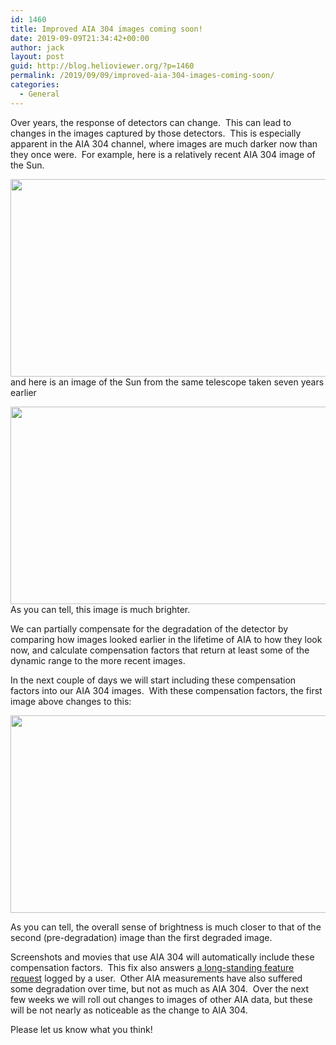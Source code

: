 ```yaml
---
id: 1460
title: Improved AIA 304 images coming soon!
date: 2019-09-09T21:34:42+00:00
author: jack
layout: post
guid: http://blog.helioviewer.org/?p=1460
permalink: /2019/09/09/improved-aia-304-images-coming-soon/
categories:
  - General
---
```

Over years, the response of detectors can change.&nbsp; This can lead to changes in the images captured by those detectors.&nbsp; This is especially apparent in the AIA 304 channel, where images are much darker now than they once were.&nbsp; For example, here is a relatively recent AIA 304 image of the Sun.

<a href="https://blog.helioviewer.org/?attachment_id=1465" rel="attachment wp-att-1465"><img class="aligncenter size-medium wp-image-1465" src="https://helioviewer-project.github.io/images/uploads/2019/09/2018_09_09_15_18_13_AIA_3041-600x316.png" alt="" width="600" height="316" srcset="http://blog.helioviewer.org/wp-content/uploads/2019/09/2018_09_09_15_18_13_AIA_3041-600x316.png 600w, http://blog.helioviewer.org/wp-content/uploads/2019/09/2018_09_09_15_18_13_AIA_3041-768x405.png 768w, http://blog.helioviewer.org/wp-content/uploads/2019/09/2018_09_09_15_18_13_AIA_3041.png 1420w" sizes="(max-width: 600px) 100vw, 600px" /></a>and here is an image of the Sun from the same telescope taken seven years earlier

<a href="https://blog.helioviewer.org/?attachment_id=1466" rel="attachment wp-att-1466"><img class="aligncenter size-medium wp-image-1466" src="https://helioviewer-project.github.io/images/uploads/2019/09/2011_09_09_15_18_13_AIA_304-600x316.png" alt="" width="600" height="316" srcset="http://blog.helioviewer.org/wp-content/uploads/2019/09/2011_09_09_15_18_13_AIA_304-600x316.png 600w, http://blog.helioviewer.org/wp-content/uploads/2019/09/2011_09_09_15_18_13_AIA_304-768x405.png 768w, http://blog.helioviewer.org/wp-content/uploads/2019/09/2011_09_09_15_18_13_AIA_304.png 1420w" sizes="(max-width: 600px) 100vw, 600px" /></a>As you can tell, this image is much brighter.

We can partially compensate for the degradation of the detector by comparing how images looked earlier in the lifetime of AIA to how they look now, and calculate compensation factors that return at least some of the dynamic range to the more recent images.

In the next couple of days we will start including these compensation factors into our AIA 304 images.&nbsp; With these compensation factors, the first image above changes to this:

<a href="https://blog.helioviewer.org/?attachment_id=1467" rel="attachment wp-att-1467"><img class="aligncenter size-medium wp-image-1467" src="https://helioviewer-project.github.io/images/uploads/2019/09/2018_09_09_15_18_13_AIA_304-600x316.png" alt="" width="600" height="316" srcset="http://blog.helioviewer.org/wp-content/uploads/2019/09/2018_09_09_15_18_13_AIA_304-600x316.png 600w, http://blog.helioviewer.org/wp-content/uploads/2019/09/2018_09_09_15_18_13_AIA_304-768x405.png 768w, http://blog.helioviewer.org/wp-content/uploads/2019/09/2018_09_09_15_18_13_AIA_304.png 1420w" sizes="(max-width: 600px) 100vw, 600px" /></a>

As you can tell, the overall sense of brightness is much closer to that of the second (pre-degradation) image than the first degraded image.

Screenshots and movies that use AIA 304 will automatically include these compensation factors.&nbsp; This fix also answers [a long-standing feature request](https://github.com/Helioviewer-Project/helioviewer.org/issues/136) logged by a user.&nbsp; Other AIA measurements have also suffered some degradation over time, but not as much as AIA 304.&nbsp; Over the next few weeks we will roll out changes to images of other AIA data, but these will be not nearly as noticeable as the change to AIA 304.

Please let us know what you think!

